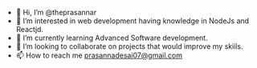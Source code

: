 - 👋 Hi, I’m @theprasannar
- 👀 I’m interested in web development having knowledge in NodeJs and Reactjd.
- 🌱 I’m currently learning Advanced Software development.
- 💞️ I’m looking to collaborate on projects that would improve my skiils.
- 📫 How to reach me prasannadesai07@gmail.com

<!---
theprasannar/theprasannar is a ✨ special ✨ repository because its `README.md` (this file) appears on your GitHub profile.
You can click the Preview link to take a look at your changes.
--->
